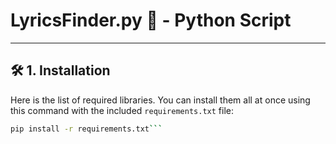 # LyricsFinder.py 🎵 - Python Script

---

## 🛠️ 1. Installation

Here is the list of required libraries. You can install them all at once using this command with the included `requirements.txt` file:

```bash
pip install -r requirements.txt​```